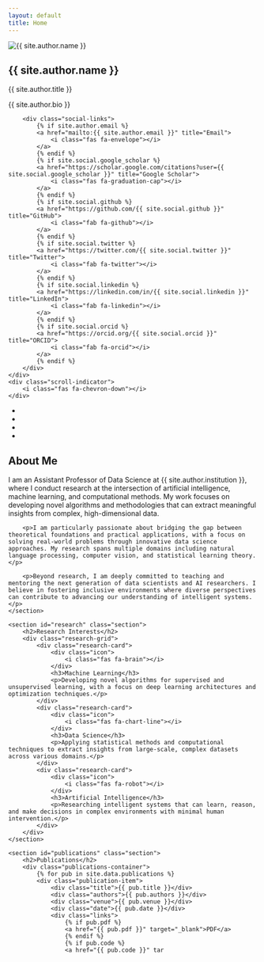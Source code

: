 ```yaml
---
layout: default
title: Home
---
```


<section class="hero">
    <div class="hero-content">
        <div class="profile-image">
            <img src="{{ '/assets/images/profile.jpg' | relative_url }}" alt="{{ site.author.name }}">
        </div>
        <h1 class="hero-title">{{ site.author.name }}</h1>
        <p class="hero-subtitle">{{ site.author.title }}</p>
        <p class="hero-bio">{{ site.author.bio }}</p>
        
        <div class="social-links">
            {% if site.author.email %}
            <a href="mailto:{{ site.author.email }}" title="Email">
                <i class="fas fa-envelope"></i>
            </a>
            {% endif %}
            {% if site.social.google_scholar %}
            <a href="https://scholar.google.com/citations?user={{ site.social.google_scholar }}" title="Google Scholar">
                <i class="fas fa-graduation-cap"></i>
            </a>
            {% endif %}
            {% if site.social.github %}
            <a href="https://github.com/{{ site.social.github }}" title="GitHub">
                <i class="fab fa-github"></i>
            </a>
            {% endif %}
            {% if site.social.twitter %}
            <a href="https://twitter.com/{{ site.social.twitter }}" title="Twitter">
                <i class="fab fa-twitter"></i>
            </a>
            {% endif %}
            {% if site.social.linkedin %}
            <a href="https://linkedin.com/in/{{ site.social.linkedin }}" title="LinkedIn">
                <i class="fab fa-linkedin"></i>
            </a>
            {% endif %}
            {% if site.social.orcid %}
            <a href="https://orcid.org/{{ site.social.orcid }}" title="ORCID">
                <i class="fab fa-orcid"></i>
            </a>
            {% endif %}
        </div>
    </div>
    <div class="scroll-indicator">
        <i class="fas fa-chevron-down"></i>
    </div>
</section>

<nav class="floating-nav">
    <ul>
        <li><a href="#about" data-tooltip="About"></a></li>
        <li><a href="#research" data-tooltip="Research"></a></li>
        <li><a href="#publications" data-tooltip="Publications"></a></li>
        <li><a href="#contact" data-tooltip="Contact"></a></li>
    </ul>
</nav>

<div class="main-content">
    <section id="about" class="section">
        <h2>About Me</h2>
        <p>I am an Assistant Professor of Data Science at {{ site.author.institution }}, where I conduct research at the intersection of artificial intelligence, machine learning, and computational methods. My work focuses on developing novel algorithms and methodologies that can extract meaningful insights from complex, high-dimensional data.</p>
        
        <p>I am particularly passionate about bridging the gap between theoretical foundations and practical applications, with a focus on solving real-world problems through innovative data science approaches. My research spans multiple domains including natural language processing, computer vision, and statistical learning theory.</p>
        
        <p>Beyond research, I am deeply committed to teaching and mentoring the next generation of data scientists and AI researchers. I believe in fostering inclusive environments where diverse perspectives can contribute to advancing our understanding of intelligent systems.</p>
    </section>

    <section id="research" class="section">
        <h2>Research Interests</h2>
        <div class="research-grid">
            <div class="research-card">
                <div class="icon">
                    <i class="fas fa-brain"></i>
                </div>
                <h3>Machine Learning</h3>
                <p>Developing novel algorithms for supervised and unsupervised learning, with a focus on deep learning architectures and optimization techniques.</p>
            </div>
            <div class="research-card">
                <div class="icon">
                    <i class="fas fa-chart-line"></i>
                </div>
                <h3>Data Science</h3>
                <p>Applying statistical methods and computational techniques to extract insights from large-scale, complex datasets across various domains.</p>
            </div>
            <div class="research-card">
                <div class="icon">
                    <i class="fas fa-robot"></i>
                </div>
                <h3>Artificial Intelligence</h3>
                <p>Researching intelligent systems that can learn, reason, and make decisions in complex environments with minimal human intervention.</p>
            </div>
        </div>
    </section>

    <section id="publications" class="section">
        <h2>Publications</h2>
        <div class="publications-container">
            {% for pub in site.data.publications %}
            <div class="publication-item">
                <div class="title">{{ pub.title }}</div>
                <div class="authors">{{ pub.authors }}</div>
                <div class="venue">{{ pub.venue }}</div>
                <div class="date">{{ pub.date }}</div>
                <div class="links">
                    {% if pub.pdf %}
                    <a href="{{ pub.pdf }}" target="_blank">PDF</a>
                    {% endif %}
                    {% if pub.code %}
                    <a href="{{ pub.code }}" tar